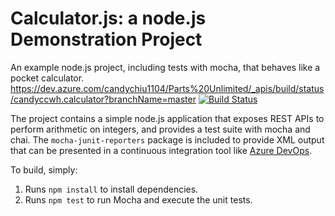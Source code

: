 Calculator.js: a node.js Demonstration Project
==============================================
An example node.js project, including tests with mocha, that behaves like
a pocket calculator.
https://dev.azure.com/candychiu1104/Parts%20Unlimited/_apis/build/status/candyccwh.calculator?branchName=master
[![Build Status](https://dev.azure.com/candychiu1104/Parts%20Unlimited/_apis/build/status/candyccwh.calculator?branchName=master)](https://dev.azure.com/candychiu1104/Parts%20Unlimited/_build/latest?definitionId=3&branchName=master)

The project contains a simple node.js application that exposes REST APIs
to perform arithmetic on integers, and provides a test suite with mocha
and chai.  The `mocha-junit-reporters` package is included to provide XML
output that can be presented in a continuous integration tool like
[Azure DevOps](https://azure.com/devops).

To build, simply:

1. Runs `npm install` to install dependencies.
2. Runs `npm test` to run Mocha and execute the unit tests.

